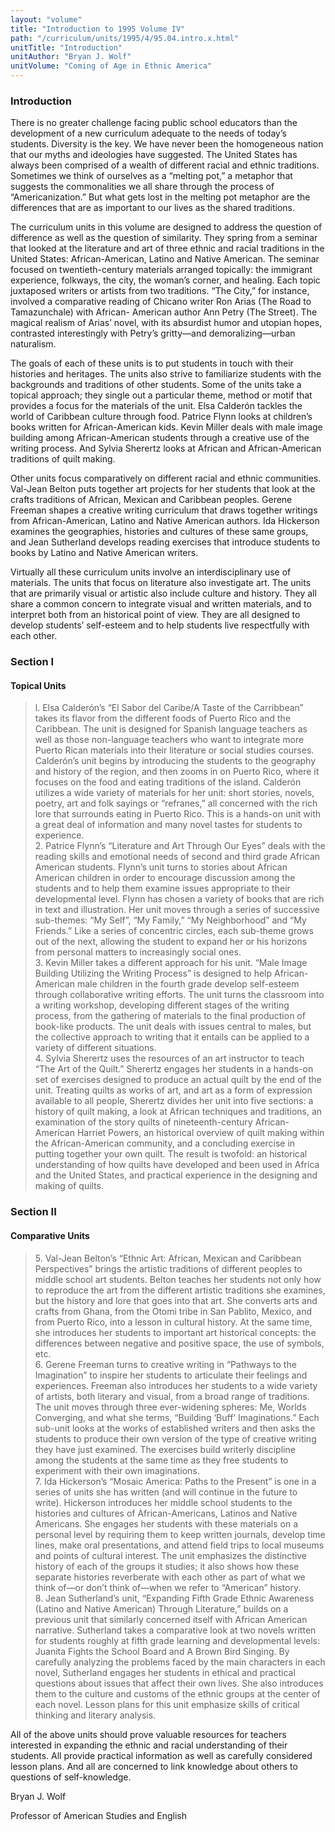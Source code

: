 ```yaml
---
layout: "volume"
title: "Introduction to 1995 Volume IV"
path: "/curriculum/units/1995/4/95.04.intro.x.html"
unitTitle: "Introduction"
unitAuthor: "Bryan J. Wolf"
unitVolume: "Coming of Age in Ethnic America"
---
```

<body>
<h3>
  Introduction
 </h3>
 There is no greater challenge facing public school educators than the development of a new curriculum adequate to the needs of today’s students. Diversity is the key. We have never been the homogeneous nation that our myths and ideologies have suggested. The United States has always been comprised of a wealth of different racial and ethnic traditions. Sometimes we think of ourselves as a “melting pot,” a metaphor that suggests the commonalities we all share through the process of “Americanization.” But what gets lost in the melting pot metaphor are the differences that are as important to our lives as the shared traditions.
 <p>
  The curriculum units in this volume are designed to address the question of difference as well as the question of similarity. They spring from a seminar that looked at the literature and art of three ethnic and racial traditions in the United States: African-American, Latino and Native American. The seminar focused on twentieth-century materials arranged topically: the immigrant experience, folkways, the city, the woman’s corner, and healing. Each topic juxtaposed writers or artists from two traditions. “The City,” for instance, involved a comparative reading of Chicano writer Ron Arias (The Road to Tamazunchale) with African- American author Ann Petry (The Street). The magical realism of Arias’ novel, with its absurdist humor and utopian hopes, contrasted interestingly with Petry’s gritty—and demoralizing—urban naturalism.
 </p>
 <p>
  The goals of each of these units is to put students in touch with their histories and heritages. The units also strive to familiarize students with the backgrounds and traditions of other students. Some of the units take a topical approach; they single out a particular theme, method or motif that provides a focus for the materials of the unit. Elsa Calderón tackles the world of Caribbean culture through food. Patrice Flynn looks at children’s books written for African-American kids. Kevin Miller deals with male image building among African-American students through a creative use of the writing process. And Sylvia Sherertz looks at African and African-American traditions of quilt making.
 </p>
 <p>
  Other units focus comparatively on different racial and ethnic communities. Val-Jean Belton puts together art projects for her students that look at the crafts traditions of African, Mexican and Caribbean peoples. Gerene Freeman shapes a creative writing curriculum that draws together writings from African-American, Latino and Native American authors. Ida Hickerson examines the geographies, histories and cultures of these same groups, and Jean Sutherland develops reading exercises that introduce students to books by Latino and Native American writers.
 </p>
 <p>
  Virtually all these curriculum units involve an interdisciplinary use of materials. The units that focus on literature also investigate art. The units that are primarily visual or artistic also include culture and history.  They all share a common concern to integrate visual and written materials, and to interpret both from an historical point of view. They are all designed to develop students’ self-esteem and to help students live respectfully with each other.
 </p>
<h3>
  Section I
 </h3>
 <h4>
  Topical Units
 </h4>
 <blockquote>
  <dl>
   <dt>
    l. Elsa Calderón’s “El Sabor del Caribe/A Taste of the Carribbean” takes its flavor from the different foods of Puerto Rico and the Caribbean. The unit is designed for Spanish language teachers as well as those non-language teachers who want to integrate more Puerto Rican materials into their literature or social studies courses. Calderón’s unit begins by introducing the students to the geography and history of the region, and then zooms in on Puerto Rico, where it focuses on the food and eating traditions of the island. Calderón utilizes a wide variety of materials for her unit: short stories, novels, poetry, art and folk sayings or “refranes,” all concerned with the rich lore that surrounds eating in Puerto Rico. This is a hands-on unit with a great deal of information and many novel tastes for students to experience.
    <dt>
     2. Patrice Flynn’s “Literature and Art Through Our Eyes” deals with the reading skills and emotional needs of second and third grade African American students. Flynn’s unit turns to stories about African American  children in order to encourage discussion among the students and to help them examine issues appropriate to their developmental level. Flynn has chosen a variety of books that are rich in text and illustration. Her unit moves through a series of successive sub-themes: “My Self”, “My Family,” “My Neighborhood” and “My Friends.” Like a series of concentric circles, each sub-theme grows out of the next, allowing the student to expand her or his horizons from personal matters to increasingly social ones.
     <dt>
      3. Kevin Miller takes a different approach for his unit. “Male Image Building Utilizing the Writing Process” is designed to help African- American male children in the fourth grade develop self-esteem through collaborative writing efforts. The unit turns the classroom into a writing workshop, developing different stages of the writing process, from the gathering of materials to the final production of book-like products. The unit deals with issues central to males, but the collective approach to writing that it entails can be applied to a variety of different situations.
      <dt>
       4. Sylvia Sherertz uses the resources of an art instructor to teach “The Art of the Quilt.” Sherertz engages her students in a hands-on set of exercises designed to produce an actual quilt by the end of the unit. Treating quilts as works of art, and art as a form of expression available to all people, Sherertz divides her unit into five sections: a history of quilt making, a look at African techniques and traditions, an examination of the story quilts of nineteenth-century African-American Harriet Powers, an historical overview of quilt making within the African-American community, and a concluding exercise in putting together your own quilt.  The result is twofold: an historical understanding of how quilts have developed and been used in Africa and the United States, and practical experience in the designing and making of quilts.
      </dt>
     </dt>
    </dt>
   </dt>
  </dl>
 </blockquote>
 <h3>
  Section II
 </h3>
 <h4>
  Comparative Units
 </h4>
 <blockquote>
  <dl>
   <dt>
    5. Val-Jean Belton’s “Ethnic Art: African, Mexican and Caribbean Perspectives” brings the artistic traditions of different peoples to middle school art students. Belton teaches her students not only how to reproduce the art from the different artistic traditions she examines, but the history and lore that goes into that art. She converts arts and crafts from Ghana, from the Otomi tribe in San Pablito, Mexico, and from Puerto Rico, into a lesson in cultural history. At the same time, she introduces her students to important art historical concepts: the differences between negative and positive space, the use of symbols, etc.
    <dt>
     6. Gerene Freeman turns to creative writing in “Pathways to the Imagination” to inspire her students to articulate their feelings and experiences. Freeman also introduces her students to a wide variety of artists, both literary and visual, from a broad range of traditions. The unit moves through three ever-widening spheres: Me, Worlds Converging, and what she terms, “Building ‘Buff’ Imaginations.” Each sub-unit looks at the works of established writers and then asks the students to produce their own version of the type of creative writing they have just examined. The exercises build writerly discipline among the students at the same time as they free students to experiment with their own imaginations.
     <dt>
      7. Ida Hickerson’s “Mosaic America: Paths to the Present” is one in a series of units she has written (and will continue in the future to write).  Hickerson introduces her middle school students to the histories and cultures of African-Americans, Latinos and Native Americans. She engages her students with these materials on a personal level by requiring them to keep written journals, develop time lines, make oral presentations, and attend field trips to local museums and points of cultural interest. The unit emphasizes the distinctive history of each of the groups it studies; it also shows how these separate histories reverberate with each other as part of what we think of—or don’t think of—when we refer to “American” history.
      <dt>
       8. Jean Sutherland’s unit, “Expanding Fifth Grade Ethnic Awareness (Latino and Native American) Through Literature,” builds on a previous unit that similarly concerned itself with African American narrative. Sutherland takes a comparative look at two novels written for students roughly at fifth grade learning and developmental levels: Juanita Fights the School Board and A Brown Bird Singing. By carefully analyzing the problems faced by the main characters in each novel, Sutherland engages her students in ethical and practical questions about issues that affect their own lives. She also introduces them to the culture and customs of the ethnic groups at the center of each novel. Lesson plans for this unit emphasize skills of critical thinking and literary analysis.
      </dt>
     </dt>
    </dt>
   </dt>
  </dl>
 </blockquote>
 All of the above units should prove valuable resources for teachers interested in expanding the ethnic and racial understanding of their students. All provide practical information as well as carefully considered lesson plans. And all are concerned to link knowledge about others to questions of self-knowledge.
 <p>
  Bryan J. Wolf
 </p>
 <p>
  Professor of American Studies and English
 </p>

</body>
